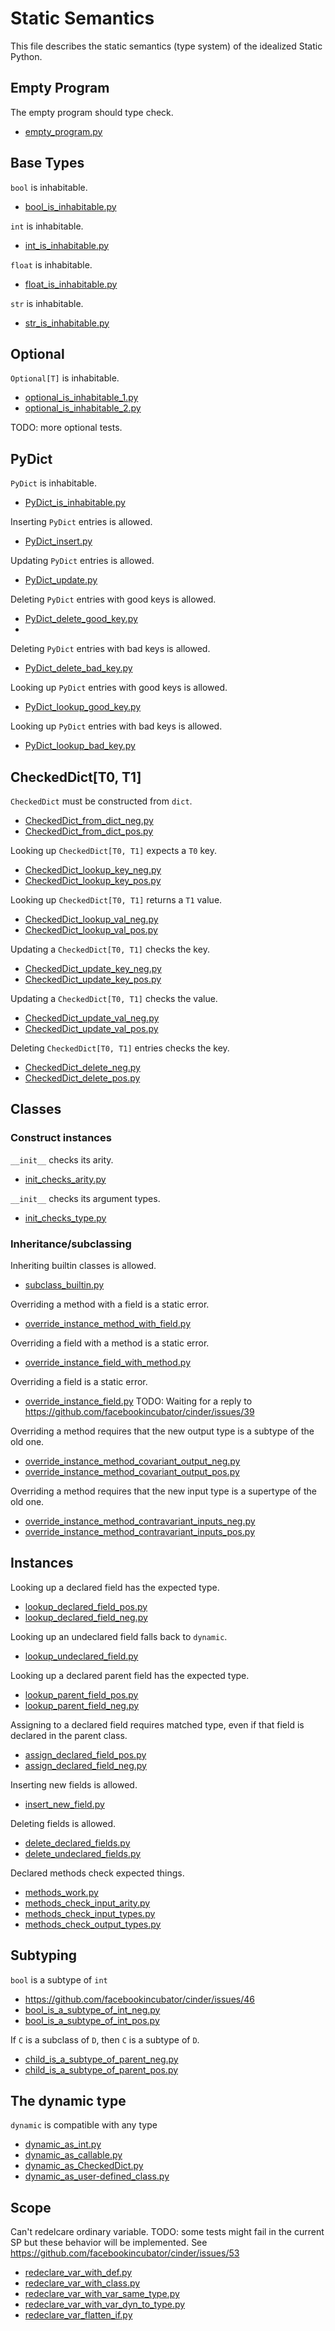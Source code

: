 # Static Semantics

This file describes the static semantics (type system) of the idealized Static Python.

## Empty Program

The empty program should type check.

- [empty_program.py](conformance_suite/empty_program.py)


## Base Types

`bool` is inhabitable.

- [bool_is_inhabitable.py](conformance_suite/bool_is_inhabitable.py)

`int` is inhabitable.

- [int_is_inhabitable.py](conformance_suite/int_is_inhabitable.py)

`float` is inhabitable.

- [float_is_inhabitable.py](conformance_suite/float_is_inhabitable.py)

`str` is inhabitable.

- [str_is_inhabitable.py](conformance_suite/str_is_inhabitable.py)

## Optional

`Optional[T]` is inhabitable.

- [optional_is_inhabitable_1.py](conformance_suite/optional_is_inhabitable_1.py)
- [optional_is_inhabitable_2.py](conformance_suite/optional_is_inhabitable_2.py)

TODO: more optional tests.

## PyDict

`PyDict` is inhabitable.

- [PyDict_is_inhabitable.py](conformance_suite/PyDict_is_inhabitable.py)

Inserting `PyDict` entries is allowed.

- [PyDict_insert.py](conformance_suite/PyDict_insert.py)

Updating `PyDict` entries is allowed.

- [PyDict_update.py](conformance_suite/PyDict_update.py)

Deleting `PyDict` entries with good keys is allowed.

- [PyDict_delete_good_key.py](conformance_suite/PyDict_delete_good_key.py)
- 
Deleting `PyDict` entries with bad keys is allowed.

- [PyDict_delete_bad_key.py](conformance_suite/PyDict_delete_bad_key.py)

Looking up `PyDict` entries with good keys is allowed.

- [PyDict_lookup_good_key.py](conformance_suite/PyDict_lookup_good_key.py)

Looking up `PyDict` entries with bad keys is allowed.

- [PyDict_lookup_bad_key.py](conformance_suite/PyDict_lookup_bad_key.py)

## CheckedDict[T0, T1]

`CheckedDict` must be constructed from `dict`.
- [CheckedDict_from_dict_neg.py](conformance_suite/CheckedDict_from_dict_neg.py)
- [CheckedDict_from_dict_pos.py](conformance_suite/CheckedDict_from_dict_pos.py)

Looking up `CheckedDict[T0, T1]` expects a `T0` key.
- [CheckedDict_lookup_key_neg.py](conformance_suite/CheckedDict_lookup_key_neg.py)
- [CheckedDict_lookup_key_pos.py](conformance_suite/CheckedDict_lookup_key_pos.py)

Looking up `CheckedDict[T0, T1]` returns a `T1` value.
- [CheckedDict_lookup_val_neg.py](conformance_suite/CheckedDict_lookup_val_neg.py)
- [CheckedDict_lookup_val_pos.py](conformance_suite/CheckedDict_lookup_val_pos.py)

Updating a `CheckedDict[T0, T1]` checks the key.
- [CheckedDict_update_key_neg.py](conformance_suite/CheckedDict_update_key_neg.py)
- [CheckedDict_update_key_pos.py](conformance_suite/CheckedDict_update_key_pos.py)

Updating a `CheckedDict[T0, T1]` checks the value.
- [CheckedDict_update_val_neg.py](conformance_suite/CheckedDict_update_val_neg.py)
- [CheckedDict_update_val_pos.py](conformance_suite/CheckedDict_update_val_pos.py)

Deleting `CheckedDict[T0, T1]` entries checks the key.
- [CheckedDict_delete_neg.py](conformance_suite/CheckedDict_delete_neg.py)
- [CheckedDict_delete_pos.py](conformance_suite/CheckedDict_delete_pos.py)

## Classes

### Construct instances

`__init__` checks its arity.

- [init_checks_arity.py](conformance_suite/init_checks_arity.py)

`__init__` checks its argument types.

- [init_checks_type.py](conformance_suite/init_checks_type.py)

### Inheritance/subclassing

Inheriting builtin classes is allowed.

- [subclass_builtin.py](conformance_suite/subclass_builtin.py)

Overriding a method with a field is a static error.

- [override_instance_method_with_field.py](conformance_suite/override_instance_method_with_field.py)

Overriding a field with a method is a static error.

- [override_instance_field_with_method.py](conformance_suite/override_instance_field_with_method.py)

Overriding a field is a static error.

- [override_instance_field.py](conformance_suite/override_instance_field.py) TODO: Waiting for a reply to https://github.com/facebookincubator/cinder/issues/39

Overriding a method requires that the new output type is a subtype of the old one.

- [override_instance_method_covariant_output_neg.py](conformance_suite/override_instance_method_covariant_output_neg.py)
- [override_instance_method_covariant_output_pos.py](conformance_suite/override_instance_method_covariant_output_pos.py)

Overriding a method requires that the new input type is a supertype of the old one.

- [override_instance_method_contravariant_inputs_neg.py](conformance_suite/override_instance_method_contravariant_inputs_neg.py)
- [override_instance_method_contravariant_inputs_pos.py](conformance_suite/override_instance_method_contravariant_inputs_pos.py)

## Instances

Looking up a declared field has the expected type.
- [lookup_declared_field_pos.py](conformance_suite/lookup_declared_field_pos.py)
- [lookup_declared_field_neg.py](conformance_suite/lookup_declared_field_neg.py)

Looking up an undeclared field falls back to `dynamic`.
- [lookup_undeclared_field.py](conformance_suite/lookup_undeclared_field.py)

Looking up a declared parent field has the expected type.
- [lookup_parent_field_pos.py](conformance_suite/lookup_parent_field_pos.py)
- [lookup_parent_field_neg.py](conformance_suite/lookup_parent_field_neg.py)

Assigning to a declared field requires matched type, even if that field is declared in the parent class.
- [assign_declared_field_pos.py](conformance_suite/assign_declared_field_pos.py)
- [assign_declared_field_neg.py](conformance_suite/assign_declared_field_neg.py)

Inserting new fields is allowed.
- [insert_new_field.py](conformance_suite/insert_new_field.py)

Deleting fields is allowed.
- [delete_declared_fields.py](conformance_suite/delete_declared_fields.py)
- [delete_undeclared_fields.py](conformance_suite/delete_undeclared_fields.py)

Declared methods check expected things.
- [methods_work.py](conformance_suite/methods_work.py)
- [methods_check_input_arity.py](conformance_suite/methods_check_input_arity.py)
- [methods_check_input_types.py](conformance_suite/methods_check_input_types.py)
- [methods_check_output_types.py](conformance_suite/methods_check_output_types.py)

## Subtyping

`bool` is a subtype of `int`

- https://github.com/facebookincubator/cinder/issues/46
- [bool_is_a_subtype_of_int_neg.py](conformance_suite/bool_is_a_subtype_of_int_neg.py)
- [bool_is_a_subtype_of_int_pos.py](conformance_suite/bool_is_a_subtype_of_int_pos.py)

If `C` is a subclass of `D`, then `C` is a subtype of `D`.

- [child_is_a_subtype_of_parent_neg.py](conformance_suite/child_is_a_subtype_of_parent_neg.py)
- [child_is_a_subtype_of_parent_pos.py](conformance_suite/child_is_a_subtype_of_parent_pos.py)

## The dynamic type

`dynamic` is compatible with any type
- [dynamic_as_int.py](conformance_suite/dynamic_as_int.py)
- [dynamic_as_callable.py](conformance_suite/dynamic_as_callable.py)
- [dynamic_as_CheckedDict.py](conformance_suite/dynamic_as_CheckedDict.py)
- [dynamic_as_user-defined_class.py](conformance_suite/dynamic_as_user-defined_class.py)

## Scope

Can't redelcare ordinary variable. 
TODO: some tests might fail in the current SP but these behavior will be implemented. See https://github.com/facebookincubator/cinder/issues/53

- [redeclare_var_with_def.py](conformance_suite/redeclare_var_with_def.py)
- [redeclare_var_with_class.py](conformance_suite/redeclare_var_with_class.py)
- [redeclare_var_with_var_same_type.py](conformance_suite/redeclare_var_with_var_same_type.py)
- [redeclare_var_with_var_dyn_to_type.py](conformance_suite/redeclare_var_with_var_dyn_to_type.py)
- [redeclare_var_flatten_if.py](conformance_suite/redeclare_var_flatten_if.py)